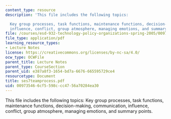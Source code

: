 ```yaml
---
content_type: resource
description: 'This file includes the following topics:

  Key group processes, task functions, maintenance functions, decision-making, communication,
  influence, conflict, group atmosphere, managing emotions, and summary points.'
file: /courses/esd-932-technology-policy-organizations-spring-2005/009735466cf5598ccc4756a70284ea30_ses7teamprocess.pdf
file_type: application/pdf
learning_resource_types:
- Lecture Notes
license: https://creativecommons.org/licenses/by-nc-sa/4.0/
ocw_type: OCWFile
parent_title: Lecture Notes
parent_type: CourseSection
parent_uid: e387a8f3-1654-bd7a-6676-665595729ce4
resourcetype: Document
title: ses7teamprocess.pdf
uid: 00973546-6cf5-598c-cc47-56a70284ea30
---
```

This file includes the following topics:
Key group processes, task functions, maintenance functions, decision-making, communication, influence, conflict, group atmosphere, managing emotions, and summary points.